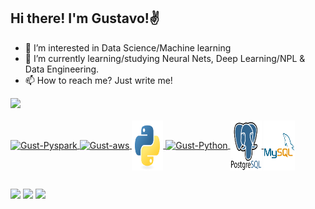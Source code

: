 ## Hi there! I'm Gustavo!✌

- 👀 I’m interested in Data Science/Machine learning
- 🌱 I’m currently learning/studying Neural Nets, Deep Learning/NPL & Data Engineering.
- 📫 How to reach me? Just write me!


<div align="left">
 <a href="https://github.com/Gustavogrungekk">
 <img height="180em" src="https://github-readme-stats.vercel.app/api?username=Gustavogrungekk&show_icons=true&theme=dark&include_all_commits=true&count_private=true"/>
</div>

  
<div style="display: inline_block"><br>
 <img align="center" alt="Gust-Pyspark" height="60" width="100" src="https://www.databricks.com/wp-content/uploads/2019/02/spark-white.png">
 <img align="center" alt="Gust-aws" height="50" width="120" src="https://www.nicepng.com/png/full/142-1425229_aws-amazon-web-services-amazon-web-services-logo.png">
 <img align="center" alt="Gust-Python" height="80" width="50" src="https://raw.githubusercontent.com/devicons/devicon/master/icons/python/python-original.svg">
  <img align="center" alt="Gust-Python" height="80" width="50" src="https://upload.wikimedia.org/wikipedia/commons/thumb/d/d0/RStudio_logo_flat.svg/1024px-RStudio_logo_flat.svg.png">
 <img align="center" alt="Gust-PostG" height="80" width="50" src="https://raw.githubusercontent.com/devicons/devicon/master/icons/postgresql/postgresql-original-wordmark.svg">
 <img align="center" alt="Gust-SQL" height="80" width="50" src="https://raw.githubusercontent.com/devicons/devicon/master/icons/mysql/mysql-original-wordmark.svg">
</div>

 
##
 <div> 
  <a href = "mailto:gustavosk8vidaskate@gmail.com"><img src="https://img.shields.io/badge/Gmail-D14836?style=for-the-badge&logo=gmail&logoColor=white" target="_blank"></a>
  <a href="https://www.linkedin.com/in/gustavo-barreto-7205b3216/" target="_blank"><img src="https://img.shields.io/badge/-LinkedIn-%230077B5?style=for-the-badge&logo=linkedin&logoColor=white" target="_blank"></a> 
  <a href = "mailto:mygamescreat@hotmail.com"><img src="https://img.shields.io/badge/Microsoft_Outlook-0078D4?style=for-the-badge&logo=microsoft-outlook&logoColor=white" target="_blank"></a> 
   
